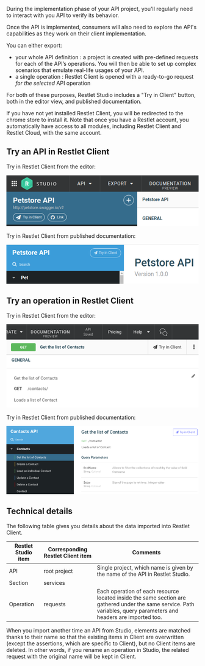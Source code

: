 During the implementation phase of your API project, you'll regularly need to interact with you API to verify its behavior.

Once the API is implemented, consumers will also need to explore the API's capabilities as they work on their client implementation.

You can either export:

* your whole API definition : a project is created with pre-defined requests for each of the API’s operations. You will then be able to set up complex scenarios that emulate real-life usages of your API.
* a single operation : Restlet Client is opened with a ready-to-go request *for the selected* API operation


For both of these purposes, Restlet Studio includes a "Try in Client" button, both in the editor view, and published documentation.

If you have not yet installed Restlet Client, you will be redirected to the chrome store to install it. Note that once you have a Restlet account, you automatically have access to all modules, including Restlet Client and Restlet Cloud, with the same account.

## Try an API in Restlet Client

Try in Restlet Client from the editor:

![Try in Restlet Client from the editor](images/tryapieditor.png "Try in Restlet Client from the editor")

Try in Restlet Client from published documentation:

![Try in Restlet Client from published documentation](images/tryapidoc.png "Try in Restlet Client from published documentation")

## Try an operation in Restlet Client

Try in Restlet Client from the editor:

![Try in Restlet Client from the editor](images/tryoperationeditor.png "Try in Restlet Client from the editor")

Try in Restlet Client from published documentation:

![Try in Restlet Client from published documentation](images/tryoperationdoc.png "Try in Restlet Client from published documentation")


## Technical details

The following table gives you details about the data imported into Restlet Client.

| Restlet Studio item | Corresponding Restlet Client item | Comments
|---------------------|-----------------------------------|---------
| API | root project | Single project, which name is given by the name of the API in Restlet Studio.
| Section | services |
| Operation | requests | Each operation of each resource located inside the same section are gathered under the same service. Path variables, query parameters and headers are imported too.

When you import another time an API from Studio, elements are matched thanks to their name so that the existing items in Client are overwritten (except the assertions, which are specific to Client), but no Client items are deleted.
In other words, if you rename an operation in Studio, the related request with the original name will be kept in Client.

